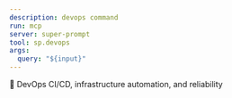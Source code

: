 ```yaml
---
description: devops command
run: mcp
server: super-prompt
tool: sp.devops
args:
  query: "${input}"
---
```


🚀 DevOps
CI/CD, infrastructure automation, and reliability
